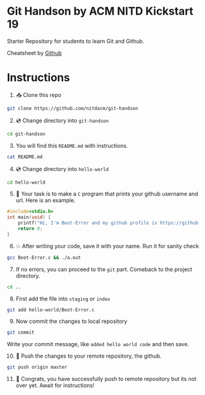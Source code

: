 # Git Handson by ACM NITD Kickstart 19

Starter Repository for students to learn Git and Github.

Cheatsheet by [Github](https://github.github.com/training-kit/downloads/github-git-cheat-sheet/)

# Instructions

1. :inbox_tray: Clone this repo
```bash
git clone https://github.com/nitdacm/git-handson
```
2. :cd: Change directory into `git-handson`
```bash
cd git-handson
```
3. You will find this `README.md` with instructions.
```bash
cat README.md
```
4. :cd: Change directory into `hello-world`
```bash
cd hello-world
```
5. :hammer: Your task is to make a `C` program that prints your github username and url. Here is an example.

```c
#include<stdio.h>
int main(void) {
	printf("Hi, I'm Boot-Error and my github profile is https://github.com/Boot-Error");
	return 0;
}
```

6. :boom: After writing your code, save it with your name. Run it for sanity check
```bash
gcc Boot-Error.c && ./a.out
```
7. If no errors, you can proceed to the `git` part. Comeback to the project directory.
```bash
cd ..
```
8. First add the file into `staging` or `index`
```bash
git add hello-world/Boot-Error.c
```
9. Now commit the changes to local repository
```bash
git commit
```
Write your commit message, like `added hello world code` and then save.

10. :mega: Push the changes to your remote repository, the github.
```bash
git push origin master
```
11. :tada: Congrats, you have successfully push to remote repository but its not over yet. Await for instructions! 
